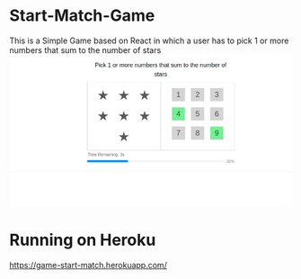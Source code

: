 # Start-Match-Game
This is a Simple Game based on React in which a user has to  pick 1 or more numbers that sum to the number of stars
![Star Match](/Star.png)

# Running on Heroku
https://game-start-match.herokuapp.com/
